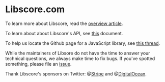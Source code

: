 Libscore.com
===========

To learn more about Libscore, read the [overview article](https://medium.com/p/be93165fa497).

To learn about about Libscore's API, see [this](API.md) document.

To help us locate the Github page for a JavaScript library, see [this thread](https://github.com/julianshapiro/libscore/issues/1).

While the maintainers of Libsore do not have the time to answer your technical questions, we always make time to fix bugs. If you've spotted something, please file an [issue](https://github.com/julianshapiro/libscore/issues).

Thank Libscore's sponsors on Twitter: @[Stripe](https://twitter.com/stripe) and @[DigitalOcean](https://twitter.com/digitalocean).
